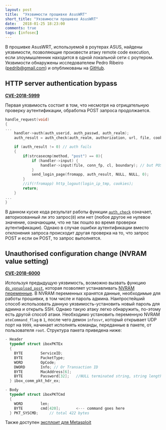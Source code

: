 ```yaml
---
layout: post
title:  "Уязвимости прошивке AsusWRT"
short_title: "Уязвимости прошивке AsusWRT"
date:   2018-01-25 18:23:00
comments: true
tags: [infosec]
---
```


В прошивке AsusWRT, используемой в роутерах ASUS, найдены уязвимости, позволяющие произвести атаку remote code execution, если злоумышленник находится в одной локальной сети с роутером. Уязвимости обнаружены исследователем Pedro Ribeiro ([pedrib@gmail.com](mailto:pedrib@gmail.com)) и опубликованы на [GitHub](https://raw.githubusercontent.com/pedrib/PoC/master/advisories/asuswrt-lan-rce.txt).

## HTTP server authentication bypass

**[CVE-2018-5999](https://vulners.com/cve/CVE-2018-5999)**

Первая уязвимость состоит в том, что несмотря на отрицательную проверку аутентификации, обработка POST запроса продолжается.

```c
handle_request(void)
{
...
    handler->auth(auth_userid, auth_passwd, auth_realm);
    auth_result = auth_check(auth_realm, authorization, url, file, cookies, fromapp);

    if (auth_result != 0) // auth fails
    {
        if(strcasecmp(method, "post") == 0){
            if (handler->input) {
                handler->input(file, conn_fp, cl, boundary); // but POST request is still processed
            }
            send_login_page(fromapp, auth_result, NULL, NULL, 0);
        }
        //if(!fromapp) http_logout(login_ip_tmp, cookies);
        return;
    }
...
}
```

В данном куске кода результат работы функции [`auth_check`](https://github.com/RMerl/asuswrt-merlin/blob/master/release/src/router/httpd/httpd.c#L511-L590) означает, авторизованный ли это запрос(`0`) или нет (любое другое не нулевое значение, означающим, что не так пошло во время проверки аутентификации). Однако в случае ошибки аутентификации вместо отклонения запроса происходит другая проверка на то, что запрос POST и если он POST, то запрос выполнятся.

## Unauthorised configuration change (NVRAM value setting)

**[CVE-2018-6000](https://vulners.com/cve/CVE-2018-6000)**

Используя предыдущую уязвимость, возможно вызвать функцию [`do_vpnupload_post`](https://github.com/RMerl/asuswrt-merlin/blob/master/release/src/router/httpd/web.c#L8742-L8830), которая позволяет устанавливать [NVRAM переменные](https://wikileaks.org/ciav7p1/cms/page_26968084.html). В NVRAM переменных хранятся данные, необходимые для работы прошивки, в том числе и пароль админа. Наипростейший способ использовать данную уязвимость-установить новый пароль для админа и открыть SSH. Однако такую атаку легко обнаружить, по-этому есть другой способ атаки. Необходимо установить переменную NVRAM `ateCommand_flag` в `1`, после чего демон `infosvr`, который открывает UDP порт на `9999`, начинает исполнять команды, переданные в пакете, от пользователя `root`. Структура пакета приведена ниже:

```c
- Header
  typedef struct iboxPKTEx
  {
    BYTE		ServiceID;
    BYTE		PacketType;
    WORD		OpCode;
    DWORD 		Info; // Or Transaction ID
    BYTE		MacAddress[6];
    BYTE		Password[32];   //NULL terminated string, string length:1~31, cannot be NULL string
  } ibox_comm_pkt_hdr_ex;

- Body
  typedef struct iboxPKTCmd
  {
    WORD		len;
    BYTE		cmd[420];		<--- command goes here
  } PKT_SYSCMD;		// total 422 bytes
```

Также доступен [эксплоит для Metasploit](https://raw.githubusercontent.com/pedrib/PoC/master/exploits/metasploit/asuswrt_lan_rce.rb)
